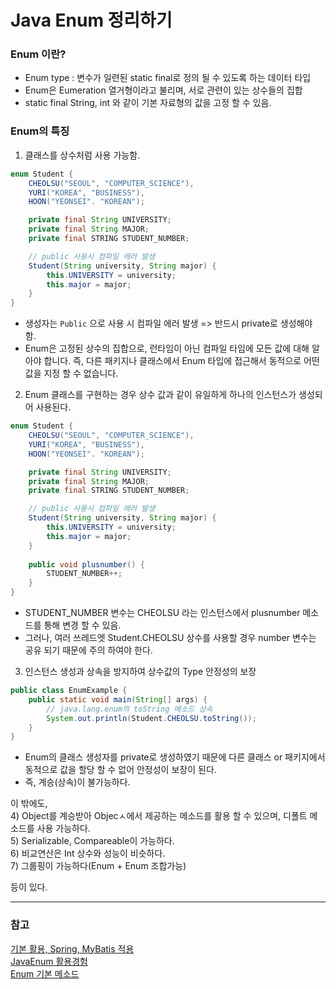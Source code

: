 # Java Enum 정리하기



### Enum 이란?
- Enum type : 변수가 일련된 static final로 정의 될 수 있도록 하는 데이터 타입
- Enum은 Eumeration 열거형이라고 불리며, 서로 관련이 있는 상수들의 집합
- static final String, int 와 같이 기본 자료형의 값을 고정 할 수 있음.



### Enum의 특징

1) 클래스를 상수처럼 사용 가능함.

```java
enum Student {
    CHEOLSU("SEOUL", "COMPUTER_SCIENCE"),
    YURI("KOREA", "BUSINESS"),
    HOON("YEONSEI". "KOREAN");

    private final String UNIVERSITY;
    private final String MAJOR;
    private final STRING STUDENT_NUMBER;

    // public 사용시 컴파일 에러 발생
    Student(String university, String major) {
        this.UNIVERSITY = university;
        this.major = major;
    }
}
```
- 생성자는 ```Public``` 으로 사용 시 컴파일 에러 발생 => 반드시 private로 생성해야 함.
- Enum은 고정된 상수의 집합으로, 런타임이 아닌 컴파일 타임에 모든 값에 대해 알아야 합니다. 즉, 다른 패키지나 클래스에서 Enum 타입에 접근해서 동적으로 어떤 값을 지정 할 수 없습니다.


2) Enum 클래스를 구현하는 경우 상수 값과 같이 유일하게 하나의 인스턴스가 생성되어 사용된다.
```java
enum Student {
    CHEOLSU("SEOUL", "COMPUTER_SCIENCE"),
    YURI("KOREA", "BUSINESS"),
    HOON("YEONSEI". "KOREAN");

    private final String UNIVERSITY;
    private final String MAJOR;
    private final STRING STUDENT_NUMBER;

    // public 사용시 컴파일 에러 발생
    Student(String university, String major) {
        this.UNIVERSITY = university;
        this.major = major;
    }
    
    public void plusnumber() {
        STUDENT_NUMBER++;
    }
}
```
- STUDENT_NUMBER 변수는 CHEOLSU 라는 인스턴스에서 plusnumber 메소드를 통해 변경 할 수 있음.
- 그러나, 여러 쓰레드엣 Student.CHEOLSU 상수를 사용할 경우 number 변수는 공유 되기 때문에 주의 하여야 한다.

3) 인스턴스 생성과 상속을 방지하여 상수값의 Type 안정성의 보장
```java
public class EnumExample {
    public static void main(String[] args) {
        // java.lang.enum의 toString 메소드 상속
        System.out.println(Student.CHEOLSU.toString());
    }
}
```
- Enum의 클래스 생성자를 private로 생성하였기 때문에 다른 클래스 or 패키지에서 동적으로 값을 할당 할 수 없어 안정성이 보장이 된다.
- 즉, 계승(상속)이 불가능하다.

이 밖에도,  
4) Object를 계승받아 Objecㅅ에서 제공하는 메소드를 활용 할 수 있으며, 디폴트 메소드를 사용 가능하다.   
5) Serializable, Compareable이 가능하다.  
6) 비교연산은 Int 상수와 성능이 비슷하다.  
7) 그룹핑이 가능하다(Enum + Enum 조합가능)  

등이 있다.


--- 
### 참고
[기본 활용, Spring, MyBatis 적용](https://ehdvudee.tistory.com/33)  
[JavaEnum 활용경험](https://techblog.woowahan.com/2527/)  
[Enum 기본 메소드](https://math-coding.tistory.com/179)
